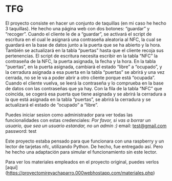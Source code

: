# TFG

El proyecto consiste en hacer un conjunto de taquillas (en mi caso he hecho 3 taquillas). He hecho una página web con dos botones: “guardar” y “recoger”. Cuando el cliente le de a “guardar”, se activará el script de escritura en el cual le asignará una contraseña aleatoria al NFC, la cual se guardará en la base de datos junto a la puerta que se ha abierto y la hora. También se actualizará en la tabla “puertas” hasta que el cliente recoja sus pertenencias. El script de escritura necesita escribir en la tabla “NFC” la contraseña de la NFC, la puerta asignada, la fecha y la hora. En la tabla “puertas”, en la puerta asignada, cambiará el estado “libre” a “ocupado”, y la cerradura asignada a esa puerta en la tabla “puertas” se abrirá y una vez cerrada, no se le va a poder abrir a otro cliente porque está “ocupada”. Cuando el cliente vuelva, se leerá la contraseña y lo comprueba en la base de datos con las contraseñas que ya hay. Con la fila de la tabla “NFC” que coincida, se cogerá esa puerta que tiene asignada y se abrirá la cerradura a la que está asignada en la tabla “puertas”, se abrirá la cerradura y se actualizará el estado de “ocupado” a “libre”.

Puedes iniciar sesion como administrador para ver todas las funcionalidades con estas credenciales:
_Por favor, si vas a borrar un usuario, que sea un usuario estandar, no un admin :)_
email: test@gmail.com
password: test

Este proyecto estaba pensado para que funcionara con una raspberry y un lector de tarjetas nfc, utilizando Python. De hecho, fue entregado así.
Pero he hecho una adaptación para simular el funcionamiento sin este lector.

Para ver los materiales empleados en el proyecto original, puedes verlos [aquí] (https://proyectomireyachaparro.000webhostapp.com/materiales.php)
